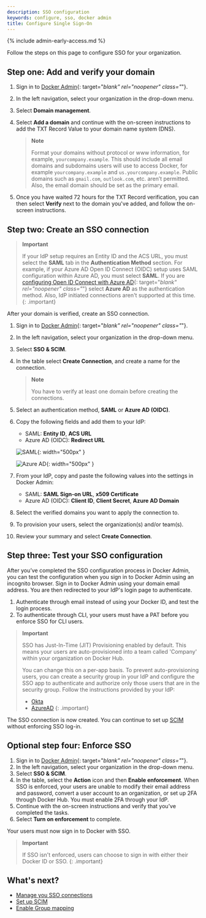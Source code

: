 ```yaml
---
description: SSO configuration
keywords: configure, sso, docker admin
title: Configure Single Sign-On
---
```


{% include admin-early-access.md %}

Follow the steps on this page to configure SSO for your organization.

## Step one: Add and verify your domain

1. Sign in to [Docker Admin](https://admin.docker.com){: target="_blank" rel="noopener" class="_"}.
2. In the left navigation, select your organization in the drop-down menu.
3. Select **Domain management**.
4. Select **Add a domain** and continue with the on-screen instructions to add the TXT Record Value to your domain name system (DNS).

    >**Note**
    >
    > Format your domains without protocol or www information, for example, `yourcompany.example`. This should include all email domains and subdomains users will use to access Docker, for example `yourcompany.example` and `us.yourcompany.example`. Public domains such as `gmail.com`, `outlook.com`, etc. aren’t permitted. Also, the email domain should be set as the primary email.

5. Once you have waited 72 hours for the TXT Record verification, you can then select **Verify** next to the domain you've added, and follow the on-screen instructions.

## Step two: Create an SSO connection

> **Important**
>
> If your IdP setup requires an Entity ID and the ACS URL, you must select the
> **SAML** tab in the **Authentication Method** section. For example, if your
> Azure AD Open ID Connect (OIDC) setup uses SAML configuration within Azure
> AD, you must select **SAML**. If you are [configuring Open ID Connect with Azure AD](https://docs.microsoft.com/en-us/powerapps/maker/portals/configure/configure-openid-settings){: target="_blank" rel="noopener" class="_"} select
> **Azure AD** as the authentication method. Also, IdP initiated connections
> aren't supported at this time.
{: .important}

After your domain is verified, create an SSO connection.

1. Sign in to [Docker Admin](https://admin.docker.com){: target="_blank" rel="noopener" class="_"}.
2. In the left navigation, select your organization in the drop-down menu.
3. Select **SSO & SCIM**.
4. In the table select **Create Connection**, and create a name for the connection.

    > **Note**
    >
    > You have to verify at least one domain before creating the connections.

5. Select an authentication method, **SAML** or **Azure AD (OIDC)**.
6. Copy the following fields and add them to your IdP:

   - SAML: **Entity ID**, **ACS URL**
   - Azure AD (OIDC): **Redirect URL**

   ![SAML](../../../docker-hub/images/saml-create-connection.png){: width="500px" }

   ![Azure AD](../../../docker-hub/images/azure-create-connection.png){: width="500px" }

7. From your IdP, copy and paste the following values into the settings in Docker Admin:

    - SAML: **SAML Sign-on URL**, **x509 Certificate**
    - Azure AD (OIDC): **Client ID**, **Client Secret**, **Azure AD Domain**

8. Select the verified domains you want to apply the connection to.

9. To provision your users, select the organization(s) and/or team(s).

10. Review your summary and select **Create Connection**.

## Step three: Test your SSO configuration

After you’ve completed the SSO configuration process in Docker Admin, you can test the configuration when you sign in to Docker Admin using an incognito browser. Sign in to Docker Admin using your domain email address. You are then redirected to your IdP's login page to authenticate.

1. Authenticate through email instead of using your Docker ID, and test the login process.
2. To authenticate through CLI, your users must have a PAT before you enforce SSO for CLI users.

>**Important**
>
> SSO has Just-In-Time (JIT) Provisioning enabled by default. This means your users are auto-provisioned into a team called 'Company' within your organization on Docker Hub.
>
> You can change this on a per-app basis. To prevent auto-provisioning users, you can create a security group in your IdP and configure the SSO app to authenticate and authorize only those users that are in the security group. Follow the instructions provided by your IdP:
> - [Okta](https://help.okta.com/en-us/Content/Topics/Security/policies/configure-app-signon-policies.htm)
> - [AzureAD](https://learn.microsoft.com/en-us/azure/active-directory/develop/howto-restrict-your-app-to-a-set-of-users)
{: .important}

The SSO connection is now created. You can continue to set up [SCIM](scim.md) without enforcing SSO log-in.

## Optional step four: Enforce SSO

1. Sign in to [Docker Admin](https://admin.docker.com){: target="_blank" rel="noopener" class="_"}.
2. In the left navigation, select your organization in the drop-down menu.
3. Select **SSO & SCIM**.
4. In the table, select the **Action** icon and then **Enable enforcement**.
    When SSO is enforced, your users are unable to modify their email address and password, convert a user account to an organization, or set up 2FA through Docker Hub. You must enable 2FA through your IdP.
5. Continue with the on-screen instructions and verify that you’ve completed the tasks.
6. Select **Turn on enforcement** to complete.

Your users must now sign in to Docker with SSO.

> **Important**
>
> If SSO isn't enforced, users can choose to sign in with either their Docker ID or SSO.
{: .important}

## What's next?

- [Manage you SSO connections](sso-management.md)
- [Set up SCIM](scim.md)
- [Enable Group mapping](group-mapping.md)
